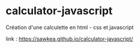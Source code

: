 # calculator-javascript
Création d'une calculette en html - css et javascript

link : https://sawkea.github.io/calculator-javascript/
